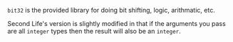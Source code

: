 `bit32` is the provided library for doing bit shifting, logic, arithmatic, etc.

Second Life's version is slightly modified in that if the arguments you pass are
all `integer` types then the result will also be an `integer`.
